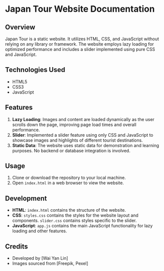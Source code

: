 # Japan Tour Website Documentation

## Overview

Japan Tour is a static website. It utilizes HTML, CSS, and JavaScript without relying on any library or framework. The website employs lazy loading for optimized performance and includes a slider implemented using pure CSS and JavaScript.

## Technologies Used

- HTML5
- CSS3
- JavaScript

## Features

1. **Lazy Loading**: Images and content are loaded dynamically as the user scrolls down the page, improving page load times and overall performance.
2. **Slider**: Implemented a slider feature using only CSS and JavaScript to showcase images and highlights of different tourist destinations.
3. **Static Data**: The website uses static data for demonstration and learning purposes. No backend or database integration is involved.

## Usage

1. Clone or download the repository to your local machine.
2. Open `index.html` in a web browser to view the website.

## Development

- **HTML**: `index.html` contains the structure of the website.
- **CSS**: `styles.css` contains the styles for the website layout and components. `slider.css` contains styles specific to the slider.
- **JavaScript**: `app.js` contains the main JavaScript functionality for lazy loading and other features.

## Credits

- Developed by [Wai Yan Lin]
- Images sourced from [Freepik, Pexel]
